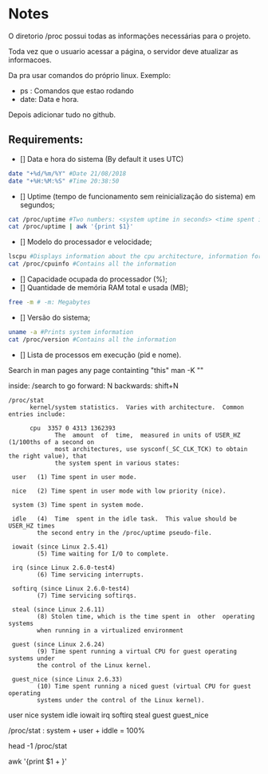 
# Notes 
O diretorio /proc possui todas as informações necessárias para o projeto.

Toda vez que o usuario acessar a página, o servidor deve atualizar as informacoes.

Da pra usar comandos do próprio linux.
Exemplo: 
- ps : Comandos que estao rodando
- date: Data e hora.

Depois adicionar tudo no github.



## Requirements:
- [] Data e hora do sistema (By default it uses UTC)
```sh
date "+%d/%m/%Y" #Date 21/08/2018
date "+%H:%M:%S" #Time 20:38:50
```
- [] Uptime (tempo de funcionamento sem reinicialização do sistema) em segundos;
```sh
cat /proc/uptime #Two numbers: <system uptime in seconds> <time spent in idle process in seconds>
cat /proc/uptime | awk '{print $1}'
```
- [] Modelo do processador e velocidade;
```sh
lscpu #Displays information about the cpu architecture, information form sysfs and /proc/cpuinfo
cat /proc/cpuinfo #Contains all the information
```
- [] Capacidade ocupada do processador (%);
- [] Quantidade de memória RAM total e usada (MB);
```sh
free -m # -m: Megabytes
```
- [] Versão do sistema;
```sh
uname -a #Prints system information
cat /proc/version #Contains all the information
```
- [] Lista de processos em execução (pid e nome).


Search in man pages
any page containting "this" man -K ""

inside: /search
to go forward: N
backwards: shift+N
```
/proc/stat
      kernel/system statistics.  Varies with architecture.  Common entries include:

      cpu  3357 0 4313 1362393
             The  amount  of  time,  measured in units of USER_HZ (1/100ths of a second on
             most architectures, use sysconf(_SC_CLK_TCK) to obtain the right value), that
             the system spent in various states:

 user   (1) Time spent in user mode.

 nice   (2) Time spent in user mode with low priority (nice).

 system (3) Time spent in system mode.

 idle   (4)  Time  spent in the idle task.  This value should be USER_HZ times
        the second entry in the /proc/uptime pseudo-file.

 iowait (since Linux 2.5.41)
        (5) Time waiting for I/O to complete.

 irq (since Linux 2.6.0-test4)
        (6) Time servicing interrupts.

 softirq (since Linux 2.6.0-test4)
        (7) Time servicing softirqs.

 steal (since Linux 2.6.11)
        (8) Stolen time, which is the time spent in  other  operating  systems
        when running in a virtualized environment

 guest (since Linux 2.6.24)
        (9) Time spent running a virtual CPU for guest operating systems under
        the control of the Linux kernel.

 guest_nice (since Linux 2.6.33)
        (10) Time spent running a niced guest (virtual CPU for guest operating
        systems under the control of the Linux kernel).
```


user nice system idle iowait  irq  softirq steal guest guest_nice

/proc/stat : system + user + iddle = 100%


head -1 /proc/stat


awk '{print $1 + }'



















